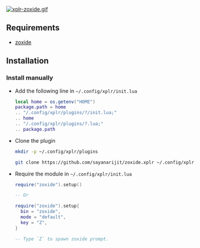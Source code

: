 [![xplr-zoxide.gif](https://s6.gifyu.com/images/xplr-zoxide.gif)](https://gifyu.com/image/AclQ)

## Requirements

- [zoxide](https://github.com/ajeetdsouza/zoxide)

## Installation

### Install manually

- Add the following line in `~/.config/xplr/init.lua`

  ```lua
  local home = os.getenv("HOME")
  package.path = home
  .. "/.config/xplr/plugins/?/init.lua;"
  .. home
  .. "/.config/xplr/plugins/?.lua;"
  .. package.path
  ```

- Clone the plugin

  ```bash
  mkdir -p ~/.config/xplr/plugins

  git clone https://github.com/sayanarijit/zoxide.xplr ~/.config/xplr/plugins/zoxide
  ```

- Require the module in `~/.config/xplr/init.lua`

  ```lua
  require("zoxide").setup()

  -- Or

  require("zoxide").setup{
    bin = "zoxide",
    mode = "default",
    key = "Z",
  }

  -- Type `Z` to spawn zoxide prompt.
  ```

